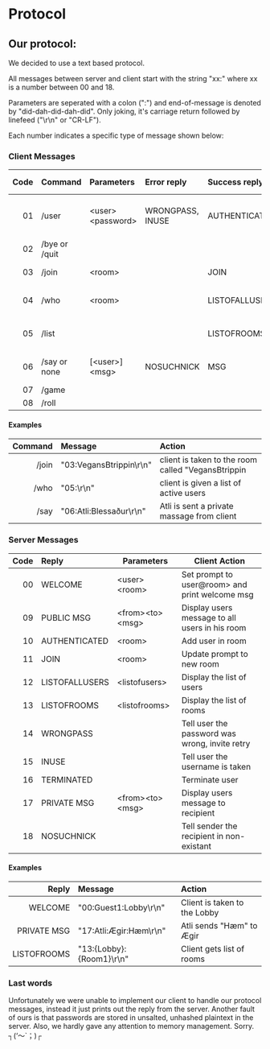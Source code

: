 

Protocol
========

## Our protocol:

We decided to use a text based protocol.

All messages between server and client start with the string "xx:" where xx is a number between 00 and 18.

Parameters are seperated with a colon (":") and end-of-message is denoted by "did-dah-did-dah-did". Only joking, it's carriage return followed by linefeed ("\r\n" or "CR-LF").

Each number indicates a specific type of message shown below:

### Client Messages

| Code | Command           | Parameters       |Error reply      | Success reply | Server Action                          |
| ----:|:------------------|:-----------------|:----------------|:--------------|----------------------------------------|
| 01   | /user             |\<user\>\<password\>  | WRONGPASS, INUSE| AUTHENTICATED | Add user in Lobby and list of all users|
| 02   | /bye or /quit     |                  |                 |                |Disconnect    |                                        |
| 03   | /join             |\<room\>            |                 | JOIN          | Add user in room                       |
| 04   | /who              |\<room\>            |                 | LISTOFALLUSERS| Send the client a list of all users    |
| 05   | /list             |                  |                 | LISTOFROOMS   | Send the client a list of all rooms    |
| 06   | /say or none      |[\<user\>]\<msg\>     | NOSUCHNICK      | MSG           | Send private/public messages           |
| 07   | /game             |                  |                 |               |                                        |
| 08   | /roll             |                  |                 |               |                                        |

#### Examples

| Command | Message                | Action                                              |
| -------:|:-----------------------|:----------------------------------------------------|
| /join   | "03:VegansBtrippin\r\n"| client is taken to the room called "VegansBtrippin  |
| /who    | "05:\r\n"              | client is given a list of active users              |
| /say    | "06:Atli:Blessaður\r\n"| Atli is sent a private massage from client          |

### Server Messages

| Code | Reply             | Parameters       | Client Action                                      |
| ----:|:----------------- | -----------------|----------------------------------------------------|
| 00   | WELCOME           |\<user\>\<room\>      | Set prompt to user@room> and print welcome msg |
| 09   | PUBLIC MSG        |\<from\>\<to\>\<msg\>   | Display users message to all users in his room     |
| 10   | AUTHENTICATED     |\<room\>            | Add user in room                                   |
| 11   | JOIN              |\<room\>            | Update prompt to new room                          |
| 12   | LISTOFALLUSERS    |\<listofusers\>     | Display the list of users                          |
| 13   | LISTOFROOMS       |\<listofrooms\>     | Display the list of rooms                          |
| 14   | WRONGPASS         |                  | Tell user the password was wrong, invite retry     |
| 15   | INUSE             |                  | Tell user the username is taken                    |
| 16   | TERMINATED        |                  | Terminate user                                     |
| 17   | PRIVATE MSG       |\<from\>\<to\>\<msg\>   | Display users message to recipient                 |
| 18   | NOSUCHNICK        |                  | Tell sender the recipient in non-existant                 |

#### Examples

| Reply      | Message                 | Action                                              |
| ----------:|:------------------------|:----------------------------------------------------|
| WELCOME    | "00:Guest1:Lobby\r\n"   | Client is taken to the Lobby                        |
| PRIVATE MSG| "17:Atli:Ægir:Hæm\r\n"  | Atli sends "Hæm" to Ægir                            |
| LISTOFROOMS| "13:{Lobby}:{Room1}\r\n"| Client gets list of rooms                           |

### Last words

Unfortunately we were unable to implement our client to handle our protocol messages, instead it just prints out the reply from the server. Another fault of ours is that passwords are stored in unsalted, unhashed plaintext in the server.  Also, we hardly gave any attention to memory management. Sorry. ┐(‘～`；)┌



